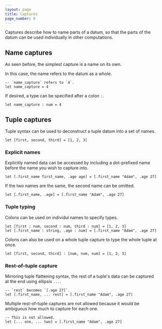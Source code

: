 ```yaml
---
layout: page
title: Captures
page_number: 9
---
```


Captures describe how to name parts of a datum, so that the parts of the datum
can be used individually in other computations.

## Name captures

As seen before, the simplest capture is a name on its own.

In this case, the name refers to the datum as a whole.

<!--wolf-->
```
-- `name_capture` refers to `4`.
let name_capture = 4
```

If desired, a type can be specified after a colon `:`.

<!--wolf-->
```
let name_capture : num = 4
```

## Tuple captures

Tuple syntax can be used to deconstruct a tuple datum into a set of names.

<!--wolf-->
```
let [first, second, third] = [1, 2, 3]
```

### Explicit names

Explicitly named data can be accessed by including a dot-prefixed name before
the name you wish to capture into.

<!--wolf-->
```
let [.first_name first_name, .age age] = [.first_name "Adam", .age 27]
```

If the two names are the same, the second name can be omitted.

<!--wolf-->
```
let [.first_name, .age] = [.first_name "Adam", .age 27]
```

### Tuple typing

Colons can be used on individul names to specify types.

<!--wolf-->
```
let [first : num, second : num, third : num] = [1, 2, 3]
let [.first_name : string, .age : num] = [.first_name "Adam", .age 27]
```

Colons can also be used on a whole tuple capture to type the whole tuple at
once.

<!--wolf-->
```
let [first, second, third] : [num, num, num] = [1, 2, 3]
```

### Rest-of-tuple capture

Mirroring tuple flattening syntax, the rest of a tuple's data can be captured at
the end using ellipsis `...`.

<!--wolf-->
```
-- `rest` becomes `[.age 27]`.
let [.first_name, ... rest] = [.first_name "Adam", .age 27]
```

Multiple rest-of-tuple captures are not allowed because it would be ambiguous
how much to capture for each one.

<!--wolf-->
```
-- This is not allowed.
let [... one, ... two] = [.first_name "Adam", .age 27]
```